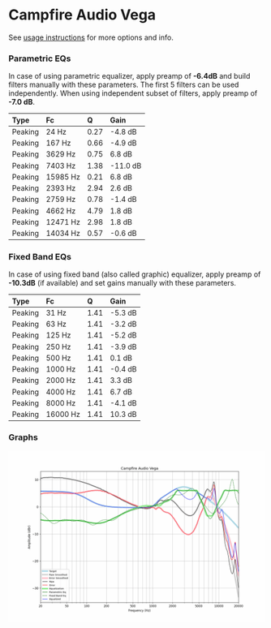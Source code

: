 # Campfire Audio Vega
See [usage instructions](https://github.com/jaakkopasanen/AutoEq#usage) for more options and info.

### Parametric EQs
In case of using parametric equalizer, apply preamp of **-6.4dB** and build filters manually
with these parameters. The first 5 filters can be used independently.
When using independent subset of filters, apply preamp of **-7.0 dB**.

| Type    | Fc       |    Q | Gain     |
|:--------|:---------|:-----|:---------|
| Peaking | 24 Hz    | 0.27 | -4.8 dB  |
| Peaking | 167 Hz   | 0.66 | -4.9 dB  |
| Peaking | 3629 Hz  | 0.75 | 6.8 dB   |
| Peaking | 7403 Hz  | 1.38 | -11.0 dB |
| Peaking | 15985 Hz | 0.21 | 6.8 dB   |
| Peaking | 2393 Hz  | 2.94 | 2.6 dB   |
| Peaking | 2759 Hz  | 0.78 | -1.4 dB  |
| Peaking | 4662 Hz  | 4.79 | 1.8 dB   |
| Peaking | 12471 Hz | 2.98 | 1.8 dB   |
| Peaking | 14034 Hz | 0.57 | -0.6 dB  |

### Fixed Band EQs
In case of using fixed band (also called graphic) equalizer, apply preamp of **-10.3dB**
(if available) and set gains manually with these parameters.

| Type    | Fc       |    Q | Gain    |
|:--------|:---------|:-----|:--------|
| Peaking | 31 Hz    | 1.41 | -5.3 dB |
| Peaking | 63 Hz    | 1.41 | -3.2 dB |
| Peaking | 125 Hz   | 1.41 | -5.2 dB |
| Peaking | 250 Hz   | 1.41 | -3.9 dB |
| Peaking | 500 Hz   | 1.41 | 0.1 dB  |
| Peaking | 1000 Hz  | 1.41 | -0.4 dB |
| Peaking | 2000 Hz  | 1.41 | 3.3 dB  |
| Peaking | 4000 Hz  | 1.41 | 6.7 dB  |
| Peaking | 8000 Hz  | 1.41 | -4.1 dB |
| Peaking | 16000 Hz | 1.41 | 10.3 dB |

### Graphs
![](./Campfire%20Audio%20Vega.png)